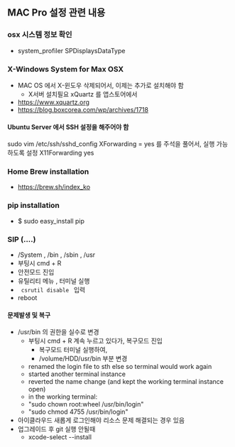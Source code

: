 ## MAC Pro 설정 관련 내용

### osx 시스템 정보 확인
-  system_profiler SPDisplaysDataType

### X-Windows System for Max OSX
- MAC OS 에서 X-윈도우 삭제되어서, 이제는 추가로 설치해야 함
  - X서버 설치필요 xQuartz 를 앱스토어에서 
- https://www.xquartz.org
- https://blog.boxcorea.com/wp/archives/1718

#### Ubuntu Server 에서 SSH 설정을 해주어야 함 
sudo vim /etc/ssh/sshd_config
XForwarding = yes 를 주석을 풀어서, 실행 가능하도록 설정
 X11Forwarding yes 


### Home Brew installation
- https://brew.sh/index_ko

### pip installation
- $ sudo easy_install pip

### SIP (....)
- /System , /bin , /sbin , /usr
- 부팅시 cmd + R
- 안전모드 진입
- 유틸리티 메뉴 , 터미널 실행
- <code> csrutil disable </code> 입력
- reboot

#### 문제발생 및 복구
- /usr/bin 의 권한을 실수로 변경
  - 부팅시 cmd + R 계속 누르고 있다가, 복구모드 진입
    - 복구모드 터미널 실행하여, 
    - /volume/HDD/usr/bin 부분 변경
  - renamed the login file to sth else so terminal would work again
  - started another terminal instance
  - reverted the name change (and kept the working terminal instance open)
  - in the working terminal:
  - "sudo chown root:wheel /usr/bin/login"
  - "sudo chmod 4755 /usr/bin/login"
- 아이클라우드 새롭게 로그인해야 리소스 문제 해결되는 경우 있음
- 업그레이드 후 git 실행 안될때
  - xcode-select --install 
